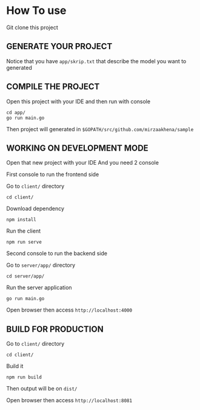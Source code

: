 # How To use
Git clone this project

## GENERATE YOUR PROJECT
Notice that you have `app/skrip.txt` that describe the model you want to generated


## COMPILE THE PROJECT
Open this project with your IDE and then run with console
```
cd app/
go run main.go
```
Then project will generated in `$GOPATH/src/github.com/mirzaakhena/sample`


## WORKING ON DEVELOPMENT MODE
Open that new project with your IDE And you need 2 console

First console to run the frontend side

Go to `client/` directory
```
cd client/
```

Download dependency
```
npm install
```

Run the client
```
npm run serve
```

Second console to run the backend side

Go to `server/app/` directory
```
cd server/app/
```

Run the server application
```
go run main.go
```

Open browser then access `http://localhost:4000`


## BUILD FOR PRODUCTION

Go to `client/` directory
```
cd client/
```

Build it
```
npm run build
```

Then output will be on `dist/`




Open browser then access `http://localhost:8081`
